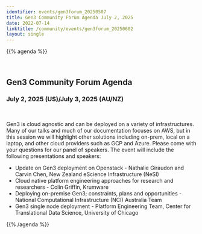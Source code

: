 ```yaml
---
identifier: events/gen3forum_20250507
title: Gen3 Community Forum Agenda July 2, 2025
date: 2022-07-14
linktitle: /community/events/gen3forum_20250602
layout: single
---
```




{{% agenda %}}

<br>

## Gen3 Community Forum Agenda

### July 2, 2025 (US)/July 3, 2025 (AU/NZ)
</br>
<p>
Gen3 is cloud agnostic and can be deployed on a variety of infrastructures.  Many of our talks and much of our documentation focuses on AWS, but in this session we will highlight other solutions including on-prem, local on a laptop, and other cloud providers such as GCP and Azure.  Please come with your questions for our panel of speakers. The event will include the following presentations and speakers:
</p>

* Update on Gen3 deployment on Openstack - Nathalie Giraudon and Carvin Chen, New Zealand eScience Infrastructure (NeSI)
* Cloud native platform engineering approaches for research and researchers - Colin Griffin, Krumware
* Deploying on-premise Gen3; constraints, plans and opportunities - National Computational Infrastructure (NCI) Australia Team
* Gen3 single node deployment - Platform Engineering Team, Center for Translational Data Science, University of Chicago


{{% /agenda %}}


<br>

